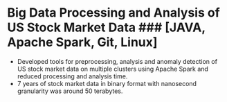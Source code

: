 # Big Data Processing and Analysis of US Stock Market Data ### [JAVA, Apache Spark, Git, Linux] 
-	Developed tools for preprocessing, analysis and anomaly detection of US stock market data on multiple clusters using Apache Spark and reduced processing and analysis time.
-	7 years of stock market data in binary format with nanosecond granularity was around 50 terabytes. 
